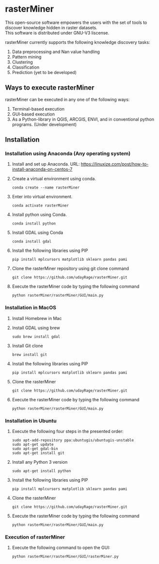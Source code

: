 # rasterMiner

   This open-source software empowers the users with the set of tools to discover knowledge hidden in raster datasets.  
   This software is distributed under GNU-V3 liscense.
   
   rasterMiner currently supports the following knowledge discovery tasks:
   1. Data preprocessing and Nan value handling
   2. Pattern mining
   3. Clustering
   4. Classification
   5. Prediction (yet to be developed)
   
## Ways to execute rasterMiner

   rasterMiner can be executed in any one of the following ways:
   
   1. Terminal-based execution
   2. GUI-based execution
   3. As a Python-library in QGIS, ARCGIS, ENVI, and in conventional python programs. (Under development) 
   
## Installation 

### Installation using Anaconda (Any operating system)
1. Install and set up Anaconda. URL:   https://linuxize.com/post/how-to-install-anaconda-on-centos-7
2. Create a virtual environment using conda.

       conda create --name rasterMiner
     
3. Enter into virtual environment. 

       conda activate rasterMiner
     
4. Install python using Conda.  

       conda install python
 
5. Install GDAL using Conda

       conda install gdal
         
6. Install the following libraries using PIP 

       pip install mplcursors matplotlib sklearn pandas pami
         
7. Clone the rasterMiner repository using git clone command

       git clone https://github.com/udayRage/rasterMiner.git

8. Execute the rasterMiner code by typing the following command

       python rasterMiner/rasterMiner/GUI/main.py
         
### Installation in MacOS

1. Install Homebrew in Mac
2. Install GDAL using brew
  
       sudo brew install gdal
       
3. Install Git clone

       brew install git

4. Install the following libraries using PIP 

       pip install mplcursors matplotlib sklearn pandas pami
       
       
5. Clone the rasterMiner

       git clone https://github.com/udayRage/rasterMiner.git

6. Execute the rasterMiner code by typing the following command

       python rasterMiner/rasterMiner/GUI/main.py
       
### Installation in Ubuntu

1. Execute the following four steps in the presented order:

       sudo apt-add-repository ppa:ubuntugis/ubuntugis-unstable
       sudo apt-get update
       sudo apt-get gdal-bin
       sudo apt-get install git
    
2. Install any Python 3 version

       sudo apt-get install python

3. Install the following libraries using PIP 

       pip install mplcursors matplotlib sklearn pandas pami
       
       
4. Clone the rasterMiner

       git clone https://github.com/udayRage/rasterMiner.git

5. Execute the rasterMiner code by typing the following command

       python rasterMiner/rasterMiner/GUI/main.py
       
       
### Execution of rasterMiner
       
1. Execute the following command to open the GUI:

       python rasterMiner/rasterMiner/GUI/rasterMiner.py
